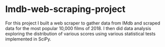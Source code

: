 # Imdb-web-scraping-project

For this project I built a web scraper to gather data from IMdb and scraped data for the most popular 10,000 films of 2018. I then did data analysis exploring the distribution of various scores using various statistical tests implemented in SciPy.
